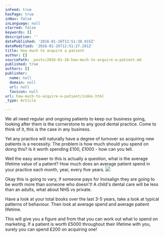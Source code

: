 ```yaml
---
inFeed: true
hasPage: true
inNav: false
inLanguage: null
starred: false
keywords: []
description: ''
datePublished: '2016-01-26T12:51:30.915Z'
dateModified: '2016-01-26T12:51:27.201Z'
title: How much to acquire a patient
author: []
sourcePath: _posts/2016-01-26-how-much-to-acquire-a-patient.md
published: true
authors: []
publisher:
  name: null
  domain: null
  url: null
  favicon: null
url: how-much-to-acquire-a-patient/index.html
_type: Article

---
```

We all need regular and ongoing patients to keep our business going, looking after them is the cornerstone to any good dental practice. Come to think of it, this is the case in any business.

Yet any practice will naturally have a degree of turnover so acquiring new patients is a necessity.  The problem is how much should you spend on doing this? Is it worth spending £100, £1000 -  how can you tell. 

Well the easy answer to this is actually a question, what is the average lifetime value of a patient? How much does an average patient spend in your practice each month, year, every five years. ![](https://s3-us-west-2.amazonaws.com/the-grid-img/p/8b4da55924f1edad92d4ba9587bbed27b279a645.jpg)

Okay this is going to vary, if someone pays for Invisalign they are going to be worth more than someone who doesn't! A child's dental care will be less than an adults, what about NHS vs private. 

Have a look at your total books over the last 3-5 years, take a look at typical patterns of behaviour. Then look at average spend and average patient lifetime. 

This will give you a figure and from that you can work out what to spend on marketing. If a patient is worth £5000 throughout their lifetime with you, surely you can spend £200 on acquiring one!